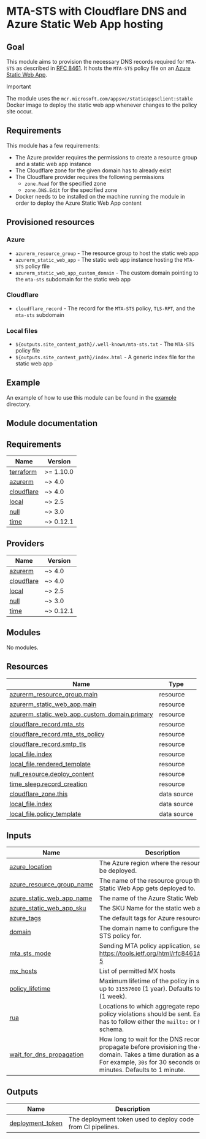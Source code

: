 ﻿# MTA-STS with Cloudflare DNS and Azure Static Web App hosting

## Goal

This module aims to provision the necessary DNS records required for `MTA-STS` as described
in [RFC 8461](https://datatracker.ietf.org/doc/html/rfc8461).
It hosts the `MTA-STS` policy file on
an [Azure Static Web App](https://learn.microsoft.com/en-us/azure/static-web-apps/).

> [!IMPORTANT]  
> The module uses the `mcr.microsoft.com/appsvc/staticappsclient:stable` Docker image to deploy the static web app
> whenever changes to the policy site occur.

## Requirements

This module has a few requirements:

- The Azure provider requires the permissions to create a resource group and a static web app instance
- The Cloudflare zone for the given domain has to already exist
- The Cloudflare provider requires the following permissions
  - `zone.Read` for the specified zone
  - `zone.DNS.Edit` for the specified zone
- Docker needs to be installed on the machine running the module in order to deploy the Azure Static Web App content

## Provisioned resources

### Azure

- `azurerm_resource_group` - The resource group to host the static web app
- `azurerm_static_web_app` - The static web app instance hosting the `MTA-STS` policy file
- `azurerm_static_web_app_custom_domain` - The custom domain pointing to the `mta-sts` subdomain for the static web app

### Cloudflare

- `cloudflare_record` - The record for the `MTA-STS` policy, `TLS-RPT`, and the `mta-sts` subdomain

### Local files

- `${outputs.site_content_path}/.well-known/mta-sts.txt` - The `MTA-STS` policy file
- `${outputs.site_content_path}/index.html` - A generic index file for the static web app

## Example

An example of how to use this module can be found in the [example](./example) directory.

## Module documentation

<!-- BEGIN_TF_DOCS -->
## Requirements

| Name | Version |
|------|---------|
| <a name="requirement_terraform"></a> [terraform](#requirement\_terraform) | >= 1.10.0 |
| <a name="requirement_azurerm"></a> [azurerm](#requirement\_azurerm) | ~> 4.0 |
| <a name="requirement_cloudflare"></a> [cloudflare](#requirement\_cloudflare) | ~> 4.0 |
| <a name="requirement_local"></a> [local](#requirement\_local) | ~> 2.5 |
| <a name="requirement_null"></a> [null](#requirement\_null) | ~> 3.0 |
| <a name="requirement_time"></a> [time](#requirement\_time) | ~> 0.12.1 |

## Providers

| Name | Version |
|------|---------|
| <a name="provider_azurerm"></a> [azurerm](#provider\_azurerm) | ~> 4.0 |
| <a name="provider_cloudflare"></a> [cloudflare](#provider\_cloudflare) | ~> 4.0 |
| <a name="provider_local"></a> [local](#provider\_local) | ~> 2.5 |
| <a name="provider_null"></a> [null](#provider\_null) | ~> 3.0 |
| <a name="provider_time"></a> [time](#provider\_time) | ~> 0.12.1 |

## Modules

No modules.

## Resources

| Name | Type |
|------|------|
| [azurerm_resource_group.main](https://registry.terraform.io/providers/hashicorp/azurerm/latest/docs/resources/resource_group) | resource |
| [azurerm_static_web_app.main](https://registry.terraform.io/providers/hashicorp/azurerm/latest/docs/resources/static_web_app) | resource |
| [azurerm_static_web_app_custom_domain.primary](https://registry.terraform.io/providers/hashicorp/azurerm/latest/docs/resources/static_web_app_custom_domain) | resource |
| [cloudflare_record.mta_sts](https://registry.terraform.io/providers/cloudflare/cloudflare/latest/docs/resources/record) | resource |
| [cloudflare_record.mta_sts_policy](https://registry.terraform.io/providers/cloudflare/cloudflare/latest/docs/resources/record) | resource |
| [cloudflare_record.smtp_tls](https://registry.terraform.io/providers/cloudflare/cloudflare/latest/docs/resources/record) | resource |
| [local_file.index](https://registry.terraform.io/providers/hashicorp/local/latest/docs/resources/file) | resource |
| [local_file.rendered_template](https://registry.terraform.io/providers/hashicorp/local/latest/docs/resources/file) | resource |
| [null_resource.deploy_content](https://registry.terraform.io/providers/hashicorp/null/latest/docs/resources/resource) | resource |
| [time_sleep.record_creation](https://registry.terraform.io/providers/hashicorp/time/latest/docs/resources/sleep) | resource |
| [cloudflare_zone.this](https://registry.terraform.io/providers/cloudflare/cloudflare/latest/docs/data-sources/zone) | data source |
| [local_file.index](https://registry.terraform.io/providers/hashicorp/local/latest/docs/data-sources/file) | data source |
| [local_file.policy_template](https://registry.terraform.io/providers/hashicorp/local/latest/docs/data-sources/file) | data source |

## Inputs

| Name | Description | Type | Default | Required |
|------|-------------|------|---------|:--------:|
| <a name="input_azure_location"></a> [azure\_location](#input\_azure\_location) | The Azure region where the resources will be deployed. | `string` | n/a | yes |
| <a name="input_azure_resource_group_name"></a> [azure\_resource\_group\_name](#input\_azure\_resource\_group\_name) | The name of the resource group the Azure Static Web App gets deployed to. | `string` | n/a | yes |
| <a name="input_azure_static_web_app_name"></a> [azure\_static\_web\_app\_name](#input\_azure\_static\_web\_app\_name) | The name of the Azure Static Web App. | `string` | n/a | yes |
| <a name="input_azure_static_web_app_sku"></a> [azure\_static\_web\_app\_sku](#input\_azure\_static\_web\_app\_sku) | The SKU Name for the static web app. | `string` | `"Free"` | no |
| <a name="input_azure_tags"></a> [azure\_tags](#input\_azure\_tags) | The default tags for Azure resources. | `map(string)` | n/a | yes |
| <a name="input_domain"></a> [domain](#input\_domain) | The domain name to configure the MTA-STS policy for. | `string` | n/a | yes |
| <a name="input_mta_sts_mode"></a> [mta\_sts\_mode](#input\_mta\_sts\_mode) | Sending MTA policy application, see https://tools.ietf.org/html/rfc8461#section-5 | `string` | `"testing"` | no |
| <a name="input_mx_hosts"></a> [mx\_hosts](#input\_mx\_hosts) | List of permitted MX hosts | `list(string)` | n/a | yes |
| <a name="input_policy_lifetime"></a> [policy\_lifetime](#input\_policy\_lifetime) | Maximum lifetime of the policy in seconds, up to `31557600` (1 year). Defaults to `604800` (1 week). | `number` | `604800` | no |
| <a name="input_rua"></a> [rua](#input\_rua) | Locations to which aggregate reports about policy violations should be sent. Each entry has to follow either the `mailto:` or `https:` schema. | `list(string)` | n/a | yes |
| <a name="input_wait_for_dns_propagation"></a> [wait\_for\_dns\_propagation](#input\_wait\_for\_dns\_propagation) | How long to wait for the DNS record to propagate before provisioning the custom domain. Takes a time duration as an input. For example, `30s` for 30 seconds or `5m` for 5 minutes. Defaults to 1 minute. | `string` | `"1m"` | no |

## Outputs

| Name | Description |
|------|-------------|
| <a name="output_deployment_token"></a> [deployment\_token](#output\_deployment\_token) | The deployment token used to deploy code from CI pipelines. |
<!-- END_TF_DOCS -->
